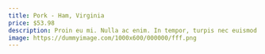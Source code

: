 ```yaml
---
title: Pork - Ham, Virginia
price: $53.98
description: Proin eu mi. Nulla ac enim. In tempor, turpis nec euismod scelerisque, quam turpis adipiscing lorem, vitae mattis nibh ligula nec sem.
image: https://dummyimage.com/1000x600/000000/fff.png
---
```

